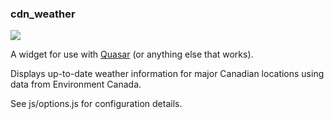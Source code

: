 ### cdn_weather

![](https://i.imgur.com/pQ136OI.png)

A widget for use with [Quasar](https://github.com/r52/quasar) (or anything else that works).

Displays up-to-date weather information for major Canadian locations using data from Environment Canada.

See js/options.js for configuration details.
